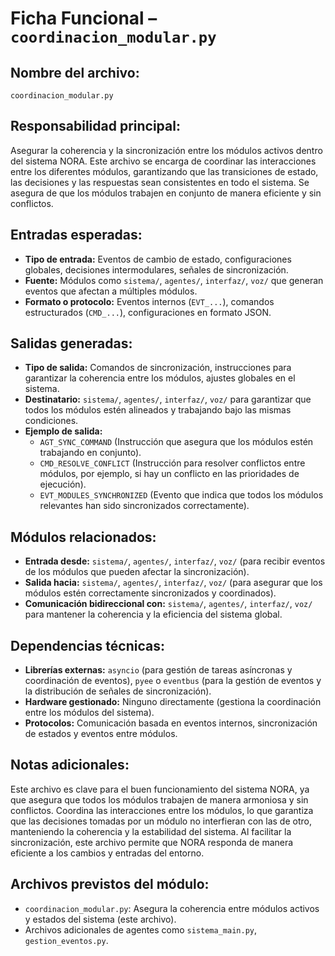 # Ficha Funcional – `coordinacion_modular.py`

## Nombre del archivo:
`coordinacion_modular.py`

## Responsabilidad principal:
Asegurar la coherencia y la sincronización entre los módulos activos dentro del sistema NORA. Este archivo se encarga de coordinar las interacciones entre los diferentes módulos, garantizando que las transiciones de estado, las decisiones y las respuestas sean consistentes en todo el sistema. Se asegura de que los módulos trabajen en conjunto de manera eficiente y sin conflictos.

## Entradas esperadas:
- **Tipo de entrada:** Eventos de cambio de estado, configuraciones globales, decisiones intermodulares, señales de sincronización.
- **Fuente:** Módulos como `sistema/`, `agentes/`, `interfaz/`, `voz/` que generan eventos que afectan a múltiples módulos.
- **Formato o protocolo:** Eventos internos (`EVT_...`), comandos estructurados (`CMD_...`), configuraciones en formato JSON.

## Salidas generadas:
- **Tipo de salida:** Comandos de sincronización, instrucciones para garantizar la coherencia entre los módulos, ajustes globales en el sistema.
- **Destinatario:** `sistema/`, `agentes/`, `interfaz/`, `voz/` para garantizar que todos los módulos estén alineados y trabajando bajo las mismas condiciones.
- **Ejemplo de salida:**
  - `AGT_SYNC_COMMAND` (Instrucción que asegura que los módulos estén trabajando en conjunto).
  - `CMD_RESOLVE_CONFLICT` (Instrucción para resolver conflictos entre módulos, por ejemplo, si hay un conflicto en las prioridades de ejecución).
  - `EVT_MODULES_SYNCHRONIZED` (Evento que indica que todos los módulos relevantes han sido sincronizados correctamente).

## Módulos relacionados:
- **Entrada desde:** `sistema/`, `agentes/`, `interfaz/`, `voz/` (para recibir eventos de los módulos que pueden afectar la sincronización).
- **Salida hacia:** `sistema/`, `agentes/`, `interfaz/`, `voz/` (para asegurar que los módulos estén correctamente sincronizados y coordinados).
- **Comunicación bidireccional con:** `sistema/`, `agentes/`, `interfaz/`, `voz/` para mantener la coherencia y la eficiencia del sistema global.

## Dependencias técnicas:
- **Librerías externas:** `asyncio` (para gestión de tareas asíncronas y coordinación de eventos), `pyee` o `eventbus` (para la gestión de eventos y la distribución de señales de sincronización).
- **Hardware gestionado:** Ninguno directamente (gestiona la coordinación entre los módulos del sistema).
- **Protocolos:** Comunicación basada en eventos internos, sincronización de estados y eventos entre módulos.

## Notas adicionales:
Este archivo es clave para el buen funcionamiento del sistema NORA, ya que asegura que todos los módulos trabajen de manera armoniosa y sin conflictos. Coordina las interacciones entre los módulos, lo que garantiza que las decisiones tomadas por un módulo no interfieran con las de otro, manteniendo la coherencia y la estabilidad del sistema. Al facilitar la sincronización, este archivo permite que NORA responda de manera eficiente a los cambios y entradas del entorno.

## Archivos previstos del módulo:
- `coordinacion_modular.py`: Asegura la coherencia entre módulos activos y estados del sistema (este archivo).
- Archivos adicionales de agentes como `sistema_main.py`, `gestion_eventos.py`.

